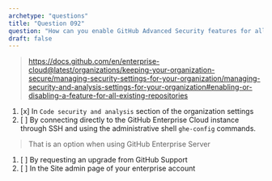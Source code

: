 ```yaml
---
archetype: "questions"
title: "Question 092"
question: "How can you enable GitHub Advanced Security features for all repositories in an organization in GitHub Enterprise Cloud?"
draft: false
---
```


> https://docs.github.com/en/enterprise-cloud@latest/organizations/keeping-your-organization-secure/managing-security-settings-for-your-organization/managing-security-and-analysis-settings-for-your-organization#enabling-or-disabling-a-feature-for-all-existing-repositories
1. [x] In `Code security and analysis` section of the organization settings
1. [ ] By connecting directly to the GitHub Enterprise Cloud instance through SSH and using the administrative shell `ghe-config` commands.
> That is an option when using GitHub Enterprise Server
1. [ ] By requesting an upgrade from GitHub Support
1. [ ] In the Site admin page of your enterprise account

